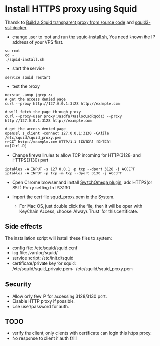 # Install HTTPS proxy using Squid
Thansk to [Build a Squid transparent proxy from source code](https://gist.github.com/e7d/1f784339df82c57a43bf)
and [squid3-ssl-docker](https://github.com/fgrehm/squid3-ssl-docker)

* change user to root and run the squid-install.sh, You need known the IP address of your VPS first.

```
su root
cd ~
./squid-install.sh
```

* start the service 

```
service squid restart
```

* test the proxy

```
netstat -anop |grep 31
# get the access denied page
curl --proxy http://127.0.0.1:3128 http://example.com

# will fetch the page through proxy
curl --proxy-user proxy:Jasdfa79aslocUsdRqcda3 --proxy http://127.0.0.1:3128 http://example.com

# get the access denied page
openssl s_client -connect 127.0.0.1:3130 -CAfile /etc/squid/squid_proxy.pem
>>GET http://example.com HTTP/1.1 [ENTER] [ENTER]
>>[Ctrl-D]

```

* Change firewall rules to allow TCP incoming for HTTP(3128) and HTTPS(3130) port

```
iptables -A INPUT -s 127.0.0.1 -p tcp --dport 3128 -j ACCEPT
iptables -A INPUT -p tcp -m tcp --dport 3130 -j ACCEPT
```


* Open Chrome browser and install [SwitchOmega plugin](https://chrome.google.com/webstore/detail/proxy-switchyomega/padekgcemlokbadohgkifijomclgjgif?hl=en), add HTTPS(or SSL) Proxy setting to IP:3130

* Import the cert file squid_proxy.pem to the System. 
	* For Mac OS, just double click the file, then it will be open with KeyChain Access, choose 'Always Trust' for this 
	certificate. 

## Side effects
The installation script will install these files to system:

* config file: /etc/squid/squid.conf
* log file: /var/log/squid/
* service script: /etc/init.d/squid
* certificate/private key for squid: /etc/squild/squid_private.pem、/etc/squild/squid_proxy.pem

## Security

* Allow only few IP for accessing 3128/3130 port.
* Disable HTTP proxy if possible.
* Use user/password for auth.

## TODO
* verify the client, only clients with certificate can login this https proxy.
* No response to client if auth fail!
